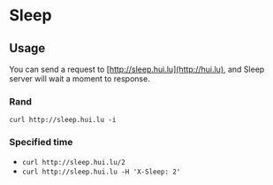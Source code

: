 # Sleep

## Usage

You can send a request to [http://sleep.hui.lu](http://hui.lu), and Sleep server will wait a moment to response.


### Rand

`curl http://sleep.hui.lu -i`


### Specified time

* `curl http://sleep.hui.lu/2`
* `curl http://sleep.hui.lu -H 'X-Sleep: 2'`

